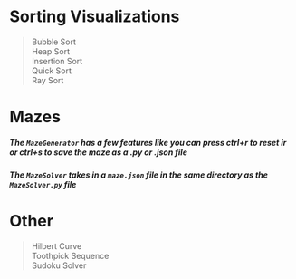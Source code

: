 # Sorting Visualizations

> Bubble Sort  
> Heap Sort  
> Insertion Sort  
> Quick Sort  
> Ray Sort  

# Mazes

##### The `MazeGenerator` has a few features like you can press ctrl+r to reset ir or ctrl+s to save the maze as a .py or .json file
##### The `MazeSolver` takes in a `maze.json` file in the same directory as the `MazeSolver.py` file 

# Other
> Hilbert Curve  
> Toothpick Sequence  
> Sudoku Solver